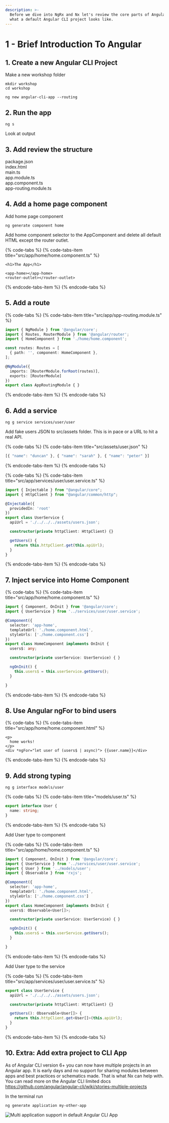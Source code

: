 ```yaml
---
description: >-
  Before we dive into NgRx and Nx let's review the core parts of Angular and
  what a default Angular CLI project looks like.
---
```


# 1 -  Brief Introduction To Angular

## 1. Create a new Angular CLI Project

Make a new workshop folder

```text
mkdir workshop
cd workshop
```

```text
ng new angular-cli-app --routing
```

## 2. Run the app

```text
ng s
```

Look at output

## 3.  Add review the structure

package.json  
index.html  
main.ts  
app.module.ts  
app.component.ts  
app-routing.module.ts

## 4. Add a home page component

Add home page component

```text
ng generate component home
```

Add home component selector to the AppComponent and delete all default HTML except the router outlet.

{% code-tabs %}
{% code-tabs-item title="src/app/home/home.component.ts" %}
```markup
<h1>The App</h1>

<app-home></app-home>
<router-outlet></router-outlet>

```
{% endcode-tabs-item %}
{% endcode-tabs %}

## 5. Add a route 

{% code-tabs %}
{% code-tabs-item title="src/app/spp-routing.module.ts" %}
```typescript
import { NgModule } from '@angular/core';
import { Routes, RouterModule } from '@angular/router';
import { HomeComponent } from './home/home.component';

const routes: Routes = [
  { path: '', component: HomeComponent },
];

@NgModule({
  imports: [RouterModule.forRoot(routes)],
  exports: [RouterModule]
})
export class AppRoutingModule { }

```
{% endcode-tabs-item %}
{% endcode-tabs %}

## 6. Add a service

```text
ng g service services/user/user
```

Add fake users JSON to src/assets folder. This is in pace or a URL to hit a real API.

{% code-tabs %}
{% code-tabs-item title="src/assets/user.json" %}
```javascript
[{ "name": "duncan" }, { "name": "sarah" }, { "name": "peter" }]
```
{% endcode-tabs-item %}
{% endcode-tabs %}

{% code-tabs %}
{% code-tabs-item title="src/app/services/user/user.service.ts" %}
```typescript
import { Injectable } from "@angular/core";
import { HttpClient } from "@angular/common/http";

@Injectable({
  providedIn: 'root'
})
export class UserService {
  apiUrl = './../../../assets/users.json';

  constructor(private httpClient: HttpClient) {}

  getUsers() {
    return this.httpClient.get(this.apiUrl);
  }
}

```
{% endcode-tabs-item %}
{% endcode-tabs %}

## 7. Inject service into Home Component

{% code-tabs %}
{% code-tabs-item title="src/app/home/home.component.ts" %}
```typescript
import { Component, OnInit } from '@angular/core';
import { UserService } from '../services/user/user.service';

@Component({
  selector: 'app-home',
  templateUrl: './home.component.html',
  styleUrls: ['./home.component.css']
})
export class HomeComponent implements OnInit {
  users$: any;

  constructor(private userService: UserService) { }

  ngOnInit() {
    this.users$ = this.userService.getUsers();
  }

}

```
{% endcode-tabs-item %}
{% endcode-tabs %}

## 8. Use Angular ngFor to bind users

{% code-tabs %}
{% code-tabs-item title="src/app/home/home.component.html" %}
```markup
<p>
  home works!
</p>
<div *ngFor="let user of (users$ | async)"> {{user.name}}</div>

```
{% endcode-tabs-item %}
{% endcode-tabs %}

## 9. Add strong typing

```text
ng g interface models/user
```

{% code-tabs %}
{% code-tabs-item title="models/user.ts" %}
```typescript
export interface User {
  name: string;
}

```
{% endcode-tabs-item %}
{% endcode-tabs %}

Add User type to component

{% code-tabs %}
{% code-tabs-item title="src/app/home/home.component.ts" %}
```typescript
import { Component, OnInit } from '@angular/core';
import { UserService } from '../services/user/user.service';
import { User } from '../models/user';
import { Observable } from 'rxjs';

@Component({
  selector: 'app-home',
  templateUrl: './home.component.html',
  styleUrls: ['./home.component.css']
})
export class HomeComponent implements OnInit {
  users$: Observable<User[]>;

  constructor(private userService: UserService) { }

  ngOnInit() {
    this.users$ = this.userService.getUsers();
  }

}

```
{% endcode-tabs-item %}
{% endcode-tabs %}

Add User type to the service

{% code-tabs %}
{% code-tabs-item title="src/app/services/user/user.service.ts" %}
```typescript
export class UserService {
  apiUrl = './../../../assets/users.json';

  constructor(private httpClient: HttpClient) {}

  getUsers(): Observable<User[]> {
    return this.httpClient.get<User[]>(this.apiUrl);
  }
}
```
{% endcode-tabs-item %}
{% endcode-tabs %}

## 10. Extra: Add extra project to CLI App

As of Angular CLI version 6+ you can now have multiple projects in an Angular app. It is early days and no support for sharing modules between apps and best practices or schematics made. That is what Nx can help with. You can read more on the Angular CLI limited docs ​https://github.com/angular/angular-cli/wiki/stories-multiple-projects

In the terminal run

```text
ng generate application my-other-app
```

![Multi application support in default Angular CLI App](../.gitbook/assets/image%20%282%29.png)



